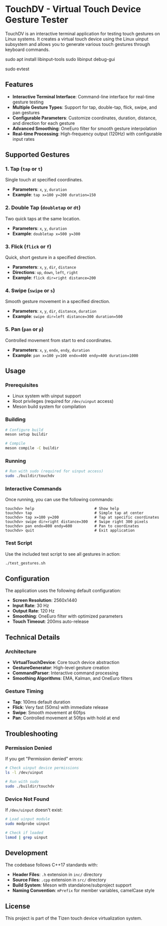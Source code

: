 # TouchDV - Virtual Touch Device Gesture Tester

TouchDV is an interactive terminal application for testing touch gestures on Linux systems. It creates a virtual touch device using the Linux uinput subsystem and allows you to generate various touch gestures through keyboard commands.

sudo apt install libinput-tools
sudo libinput debug-gui


sudo evtest



## Features

- **Interactive Terminal Interface**: Command-line interface for real-time gesture testing
- **Multiple Gesture Types**: Support for tap, double-tap, flick, swipe, and pan gestures
- **Configurable Parameters**: Customize coordinates, duration, distance, and direction for each gesture
- **Advanced Smoothing**: OneEuro filter for smooth gesture interpolation
- **Real-time Processing**: High-frequency output (120Hz) with configurable input rates

## Supported Gestures

### 1. Tap (`tap` or `t`)
Single touch at specified coordinates.
- **Parameters**: `x`, `y`, `duration`
- **Example**: `tap x=100 y=200 duration=150`

### 2. Double Tap (`doubletap` or `dt`)
Two quick taps at the same location.
- **Parameters**: `x`, `y`, `duration`
- **Example**: `doubletap x=500 y=300`

### 3. Flick (`flick` or `f`)
Quick, short gesture in a specified direction.
- **Parameters**: `x`, `y`, `dir`, `distance`
- **Directions**: `up`, `down`, `left`, `right`
- **Example**: `flick dir=right distance=200`

### 4. Swipe (`swipe` or `s`)
Smooth gesture movement in a specified direction.
- **Parameters**: `x`, `y`, `dir`, `distance`, `duration`
- **Example**: `swipe dir=left distance=300 duration=500`

### 5. Pan (`pan` or `p`)
Controlled movement from start to end coordinates.
- **Parameters**: `x`, `y`, `endx`, `endy`, `duration`
- **Example**: `pan x=100 y=100 endx=400 endy=400 duration=1000`

## Usage

### Prerequisites
- Linux system with uinput support
- Root privileges (required for `/dev/uinput` access)
- Meson build system for compilation

### Building
```bash
# Configure build
meson setup buildir

# Compile
meson compile -C buildir
```

### Running
```bash
# Run with sudo (required for uinput access)
sudo ./buildir/touchdv
```

### Interactive Commands
Once running, you can use the following commands:

```
touchdv> help                           # Show help
touchdv> tap                            # Simple tap at center
touchdv> tap x=100 y=200                # Tap at specific coordinates
touchdv> swipe dir=right distance=300   # Swipe right 300 pixels
touchdv> pan endx=800 endy=600          # Pan to coordinates
touchdv> quit                           # Exit application
```

### Test Script
Use the included test script to see all gestures in action:
```bash
./test_gestures.sh
```

## Configuration

The application uses the following default configuration:
- **Screen Resolution**: 2560x1440
- **Input Rate**: 30 Hz
- **Output Rate**: 120 Hz
- **Smoothing**: OneEuro filter with optimized parameters
- **Touch Timeout**: 200ms auto-release

## Technical Details

### Architecture
- **VirtualTouchDevice**: Core touch device abstraction
- **GestureGenerator**: High-level gesture creation
- **CommandParser**: Interactive command processing
- **Smoothing Algorithms**: EMA, Kalman, and OneEuro filters

### Gesture Timing
- **Tap**: 100ms default duration
- **Flick**: Very fast (50ms) with immediate release
- **Swipe**: Smooth movement at 60fps
- **Pan**: Controlled movement at 50fps with hold at end

## Troubleshooting

### Permission Denied
If you get "Permission denied" errors:
```bash
# Check uinput device permissions
ls -l /dev/uinput

# Run with sudo
sudo ./buildir/touchdv
```

### Device Not Found
If `/dev/uinput` doesn't exist:
```bash
# Load uinput module
sudo modprobe uinput

# Check if loaded
lsmod | grep uinput
```

## Development

The codebase follows C++17 standards with:
- **Header Files**: `.h` extension in `inc/` directory
- **Source Files**: `.cpp` extension in `src/` directory
- **Build System**: Meson with standalone/subproject support
- **Naming Convention**: `mPrefix` for member variables, camelCase style

## License

This project is part of the Tizen touch device virtualization system.
